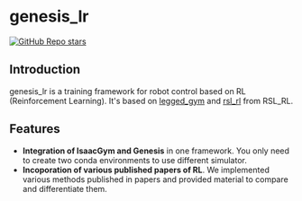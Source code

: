 # genesis_lr

[![GitHub Repo stars](https://img.shields.io/github/stars/lupinjia/genesis_lr)](https://github.com/lupinjia/genesis_lr)

## Introduction

genesis_lr is a training framework for robot control based on RL (Reinforcement Learning). It's based on [legged_gym](https://github.com/leggedrobotics/legged_gym) and [rsl_rl](https://github.com/leggedrobotics/rsl_rl) from RSL_RL. 

## Features

- **Integration of IsaacGym and Genesis** in one framework. You only need to create two conda environments to use different simulator.
- **Incoporation of various published papers of RL**. We implemented various methods published in papers and provided material to compare and differentiate them.

